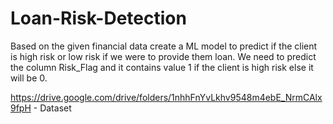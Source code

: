 # Loan-Risk-Detection
Based on the given financial data create a ML model to predict if the client is high risk or low risk if we were to provide them loan. We need to predict the column Risk_Flag and it contains value 1 if the client is high risk else it will be 0.

https://drive.google.com/drive/folders/1nhhFnYvLkhv9548m4ebE_NrmCAlx9fpH - Dataset

